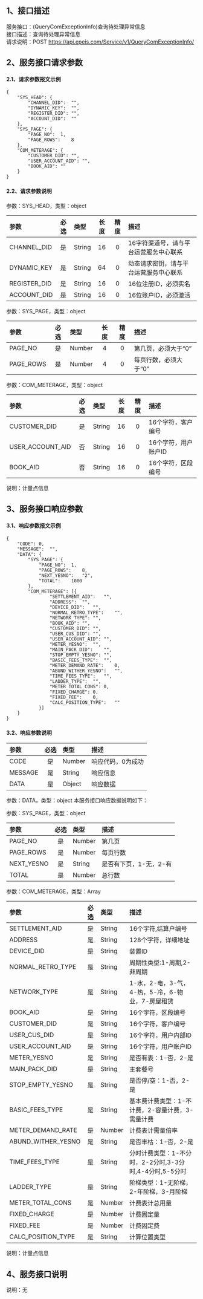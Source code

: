 ## 1、接口描述  
服务接口：(QueryComExceptionInfo)查询待处理异常信息  
接口描述：查询待处理异常信息  
请求说明：POST https://api.epeis.com/Service/v1/QueryComExceptionInfo/  
  
## 2、服务接口请求参数  
#### 2.1、请求参数报文示例  
~~~  
{
	"SYS_HEAD":	{
		"CHANNEL_DID":	"",
		"DYNAMIC_KEY":	"",
		"REGISTER_DID":	"",
		"ACCOUNT_DID":	""
	},
	"SYS_PAGE":	{
		"PAGE_NO":	1,
		"PAGE_ROWS":	8
	},
	"COM_METERAGE":	{
		"CUSTOMER_DID":	"",
		"USER_ACCOUNT_AID":	"",
		"BOOK_AID":	""
	}
}  
~~~  
#### 2.2、请求参数说明  
参数：SYS_HEAD，类型：object  
  
| 参数 | 必选 | 类型 | 长度 | 精度 | 描述 |  
| :----------------- | :----: | :-------- | :----: | :----: | :---------------- |  
| CHANNEL_DID | 是 | String | 16 | 0 | 16字符渠道号，请与平台运营服务中心联系 |  
| DYNAMIC_KEY | 是 | String | 64 | 0 | 动态请求密钥，请与平台运营服务中心联系 |  
| REGISTER_DID      |  是  | String   | 16 | 0 | 16位注册ID，必须实名 |  
| ACCOUNT_DID       |  是  | String   | 16 | 0 | 16位账户ID，必须激活 |  
  
参数：SYS_PAGE，类型：object  
  
| 参数 | 必选 | 类型 | 长度 | 精度 | 描述 |  
| :----------------- | :----: | :-------- | :----: | :----: | :---------------- |  
| PAGE_NO       |  是  | Number   | 4 | 0 | 第几页，必须大于“0” |  
| PAGE_ROWS     |  是  | Number   | 4 | 0 | 每页行数，必须大于“0” |  
  
参数：COM_METERAGE，类型：object  
  
| 参数              | 必选 | 类型     | 长度 | 精度 | 描述             |  
| :----------------- | :----: | :-------- | :----: | :----: | :---------------- |  
| CUSTOMER_DID |  是  | String   | 16 | 0 | 16个字符，客户编号 |  
| USER_ACCOUNT_AID |  否  | String   | 16 | 0 | 16个字符，用户账户ID |  
| BOOK_AID |  否  | String   | 16 | 0 | 16个字符，区段编号 |  
  
说明：计量点信息  
  
## 3、服务接口响应参数  
#### 3.1、响应参数报文示例  
~~~  
{
	"CODE":	0,
	"MESSAGE":	"",
	"DATA":	{
		"SYS_PAGE":	{
			"PAGE_NO":	1,
			"PAGE_ROWS":	8,
			"NEXT_YESNO":	"2",
			"TOTAL":	1000
		},
		"COM_METERAGE":	[{
				"SETTLEMENT_AID":	"",
				"ADDRESS":	"",
				"DEVICE_DID":	"",
				"NORMAL_RETRO_TYPE":	"",
				"NETWORK_TYPE":	"",
				"BOOK_AID":	"",
				"CUSTOMER_DID":	"",
				"USER_CUS_DID":	"",
				"USER_ACCOUNT_AID":	"",
				"METER_YESNO":	"",
				"MAIN_PACK_DID":	"",
				"STOP_EMPTY_YESNO":	"",
				"BASIC_FEES_TYPE":	"",
				"METER_DEMAND_RATE":	0,
				"ABUND_WITHER_YESNO":	"",
				"TIME_FEES_TYPE":	"",
				"LADDER_TYPE":	"",
				"METER_TOTAL_CONS":	0,
				"FIXED_CHARGE":	0,
				"FIXED_FEE":	0,
				"CALC_POSITION_TYPE":	""
			}]
	}
}  
~~~  
#### 3.2、响应参数说明  
  
| 参数              | 必选 | 类型     | 描述             |  
| :----------------- | :----: | :-------- | :---------------- |  
| CODE | 是 | Number | 响应代码，0为成功 |  
| MESSAGE | 是 | String | 响应信息 |  
| DATA | 是 | Object | 响应数据 |  
  
参数：DATA，类型：object 本服务接口响应数据说明如下：  
  
参数：SYS_PAGE，类型：object  
  
| 参数              | 必选 | 类型     | 描述             |  
| :----------------- | :----: | :-------- | :---------------- |  
| PAGE_NO       |  是  | Number   | 第几页 |  
| PAGE_ROWS     |  是  | Number   | 每页行数 |  
| NEXT_YESNO    |  是  | String   | 是否有下页，1-无，2-有 |  
| TOTAL         |  是  | Number   | 总行数 |  
  
参数：COM_METERAGE，类型：Array  
  

| 参数              | 必选 | 类型     | 描述             |  
| :----------------- | :----: | :-------- | :---------------- |  
| SETTLEMENT_AID |  是  | String   | 16个字符,结算户编号 |  
| ADDRESS |  是  | String   | 128个字符，详细地址 |  
| DEVICE_DID |  是  | String   | 装置ID |  
| NORMAL_RETRO_TYPE |  是  | String   | 周期性类型:1-周期,2-非周期 |  
| NETWORK_TYPE |  是  | String   | 1-水，2-电，3-气，4-热，5-冷，6-物业，7-房屋租赁 |  
| BOOK_AID |  是  | String   | 16个字符，区段编号 |  
| CUSTOMER_DID |  是  | String   | 16个字符，客户编号 |  
| USER_CUS_DID |  是  | String   | 16个字符，用户内部ID |  
| USER_ACCOUNT_AID |  是  | String   | 16个字符，用户账户ID |  
| METER_YESNO |  是  | String   | 是否有表：1-否，2-是 |  
| MAIN_PACK_DID |  是  | String   | 主套餐号 |  
| STOP_EMPTY_YESNO |  是  | String   | 是否停/空：1-否，2-是 |  
| BASIC_FEES_TYPE |  是  | String   | 基本费计费类型：1-不计费，2-容量计费，3-需量计费 |  
| METER_DEMAND_RATE |  是  | Number   | 计费表计需量倍率 |  
| ABUND_WITHER_YESNO |  是  | String   | 是否丰枯：1-否，2-是 |  
| TIME_FEES_TYPE |  是  | String   | 分时计费类型：1-不分时，2-2分时,3-3分时,4-4分时,5-5分时 |  
| LADDER_TYPE |  是  | String   | 阶梯类型：1-无阶梯，2-年阶梯，3-月阶梯 |  
| METER_TOTAL_CONS |  是  | Number   | 计费表计总用量 |  
| FIXED_CHARGE |  是  | Number   | 计费固定量 |  
| FIXED_FEE |  是  | Number   | 计费固定费 |  
| CALC_POSITION_TYPE |  是  | String   | 计算位置类型 |  
  
说明：计量点信息  
## 4、服务接口说明  
说明：无  
